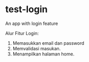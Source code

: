 # test-login
An app with login feature

Alur Fitur Login:
1. Memasukkan email dan password
2. Memvalidasi masukan.
3. Menampilkan halaman home.
